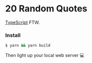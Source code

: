 # 20 Random Quotes

[TypeScript](https://www.typescriptlang.org/) FTW.

### Install

```sh
$ yarn && yarn build
```

Then light up your local web server :computer:


